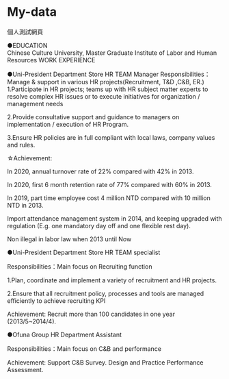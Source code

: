 # My-data
個人測試網頁


●EDUCATION  
Chinese Culture University, Master Graduate Institute of Labor and Human Resources
WORK EXPERIENCE

●Uni-President Department Store HR TEAM Manager 
Responsibilities：Manage & support in various HR projects(Recruitment, T&D ,C&B, ER.)
1.Participate in HR projects; teams up with HR subject matter experts to resolve complex HR issues or to execute initiatives for organization / management needs

2.Provide consultative support and guidance to managers on implementation / execution of HR Program.

3.Ensure HR policies are in full compliant with local laws, company values and rules.


☆Achievement:

In 2020, annual turnover rate of 22% compared with 42% in 2013.

In 2020, first 6 month retention rate of 77% compared with 60% in 2013.

In 2019, part time employee cost 4 million NTD compared with 10 million NTD in 2013.

Import attendance management system in 2014, and keeping upgraded with regulation (E.g. one mandatory day off and one flexible rest day).

Non illegal in labor law when 2013 until Now

●Uni-President Department Store HR TEAM specialist

Responsibilities：Main focus on Recruiting function

1.Plan, coordinate and implement a variety of recruitment and HR projects.

2.Ensure that all recruitment policy, processes and tools are managed efficiently to achieve recruiting KPI

Achievement: Recruit more than 100 candidates in one year (2013/5~2014/4).

●Ofuna Group HR Department Assistant

Responsibilities：Main focus on C&B and performance

Achievement: Support C&B Survey. Design and Practice Performance Assessment.

